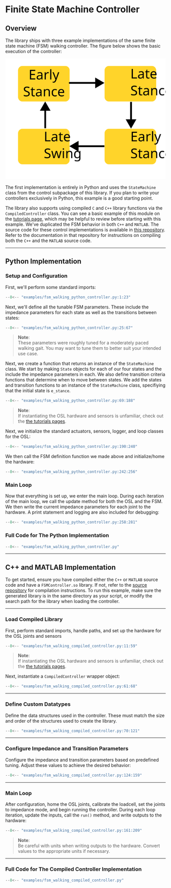 # Finite State Machine Controller

## Overview

The library ships with three example implementations of the same finite state machine (FSM) walking controller. The figure below shows the basic execution of the controller: 

![A diagram of the finite state machine](./assets/FSM_Diagram.svg)

The first implementation is entirely in Python and uses the `StateMachine` class from the control subpackage of this library. If you plan to write your controllers exclusively in Python, this example is a good starting point.

The library also supports using compiled `C` and `C++` library functions via the `CompiledController` class. You can see a basic example of this module on the [tutorials page](/opensourceleg/tutorials/control/compiled_controller/), which may be helpful to review before starting with this example. We've duplicated the FSM behavior in both `C++` and `MATLAB`. The source code for these control implementations is available in [this repository](https://github.com/neurobionics/OSL_CompiledControllers_Source). Refer to the documentation in that repository for instructions on compiling both the `C++` and the `MATLAB` source code. 

---

## Python Implementation

### Setup and Configuration

First, we'll perform some standard imports:

```python
--8<-- "examples/fsm_walking_python_controller.py:1:23"
```

Next, we'll define all the tunable FSM parameters. These include the impedance parameters for each state as well as the transitions between states:

```python
--8<-- "examples/fsm_walking_python_controller.py:25:67"
```

> **Note**:  
> These parameters were roughly tuned for a moderately paced walking gait. You may want to tune them to better suit your intended use case.

Next, we create a function that returns an instance of the `StateMachine` class. We start by making `State` objects for each of our four states and the include the impedance parameters in each. We also define transition criteria functions that determine when to move between states. We add the states and transition functions to an instance of the `StateMachine` class, specifiying that the initial state is `e_stance`. 

```python
--8<-- "examples/fsm_walking_python_controller.py:69:188"
```

> **Note**:  
> If instantiating the OSL hardware and sensors is unfamiliar, check out the [the tutorials pages](/opensourceleg/tutorials/actuators/getting_started/).


Next, we initialize the standard actuators, sensors, logger, and loop classes for the OSL: 
```python
--8<-- "examples/fsm_walking_python_controller.py:190:240"
```

We then call the FSM definition function we made above and initialize/home the hardware: 
```python
--8<-- "examples/fsm_walking_python_controller.py:242:256"
```

### Main Loop

Now that everything is set up, we enter the main loop. During each iteration of the main loop, we call the update method for both the OSL and the FSM. We then write the current impedance parameters for each joint to the hardware. A print statement and logging are also included for debugging:

```python
--8<-- "examples/fsm_walking_python_controller.py:258:281"
```

### Full Code for The Python Implementation
```python
--8<-- "examples/fsm_walking_python_controller.py"
```


---

## C++ and MATLAB Implementation

To get started, ensure you have compiled either the `C++` or `MATLAB` source code and have a `FSMController.so` library. If not, refer to the [source repository](https://github.com/neurobionics/OSL_CompiledControllers_Source) for compilation instructions. To run this example, make sure the generated library is in the same directory as your script, or modify the search path for the library when loading the controller.

---

### Load Compiled Library

First, perform standard imports, handle paths, and set up the hardware for the OSL joints and sensors

```python
--8<-- "examples/fsm_walking_compiled_controller.py:11:59"
```

> **Note**:  
> If instantiating the OSL hardware and sensors is unfamiliar, check out the [the tutorials pages](/opensourceleg/tutorials/actuators/getting_started/).

Next, instantiate a `CompiledController` wrapper object:

```python
--8<-- "examples/fsm_walking_compiled_controller.py:61:68"
```

---

### Define Custom Datatypes

Define the data structures used in the controller. These must match the size and order of the structures used to create the library.

```python
--8<-- "examples/fsm_walking_compiled_controller.py:70:121"
```

---

### Configure Impedance and Transition Parameters

Configure the impedance and transition parameters based on predefined tuning. Adjust these values to achieve the desired behavior:

```python
--8<-- "examples/fsm_walking_compiled_controller.py:124:159"
```

---

### Main Loop

After configuration, home the OSL joints, calibrate the loadcell, set the joints to impedance mode, and begin running the controller. During each loop iteration, update the inputs, call the `run()` method, and write outputs to the hardware:

```python
--8<-- "examples/fsm_walking_compiled_controller.py:161:209"
```

> **Note**:  
> Be careful with units when writing outputs to the hardware. Convert values to the appropriate units if necessary.

---

### Full Code for The Compiled Controller Implementation

```python
--8<-- "examples/fsm_walking_compiled_controller.py"
```